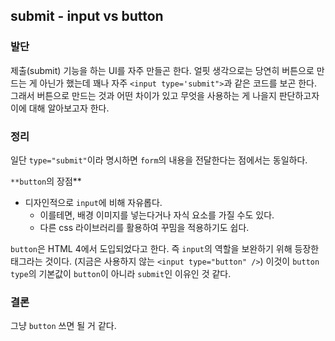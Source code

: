 ## submit - input vs button

### 발단

제출(submit) 기능을 하는 UI를 자주 만들곤 한다. 얼핏 생각으로는 당연히 버튼으로 만드는 게 아닌가 했는데 꽤나 자주 `<input type='submit">`과 같은 코드를 보곤 한다. 그래서 버튼으로 만드는 것과 어떤 차이가 있고 무엇을 사용하는 게 나을지 판단하고자 이에 대해 알아보고자 한다.

### 정리

일단 `type="submit"`이라 명시하면 `form`의 내용을 전달한다는 점에서는 동일하다.

`**button`의 장점\*\*

- 디자인적으로 `input`에 비해 자유롭다.
  - 이를테면, 배경 이미지를 넣는다거나 자식 요소를 가질 수도 있다.
  - 다른 css 라이브러리를 활용하여 꾸밈을 적용하기도 쉽다.

`button`은 HTML 4에서 도입되었다고 한다. 즉 `input`의 역할을 보완하기 위해 등장한 태그라는 것이다. (지금은 사용하지 않는 `<input type="button" />`) 이것이 `button` `type`의 기본값이 `button`이 아니라 `submit`인 이유인 것 같다.

### 결론

그냥 `button` 쓰면 될 거 같다.

